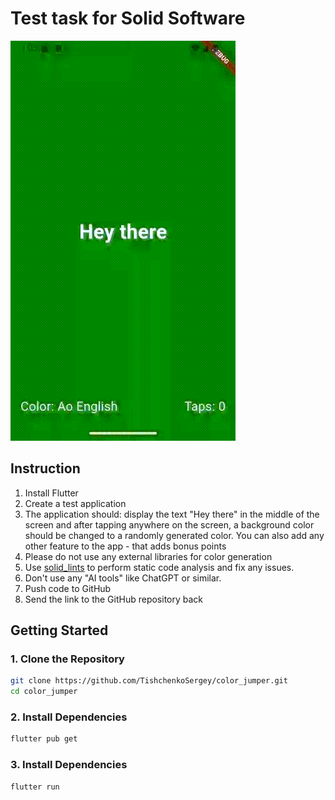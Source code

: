 # Test task for Solid Software

![Preview](/assets/resources/preview.gif)

## Instruction
1. Install Flutter
2. Create a test application
3. The application should: display the text "Hey there" in the middle of the screen and after tapping anywhere on the screen, a background color should be changed to a randomly generated color. You can also add any other feature to the app - that adds bonus points
4. Please do not use any external libraries for color generation
5. Use [solid_lints](https://pub.dev/packages/solid_lints) to  perform static code analysis and fix any issues.
6. Don't use any "AI tools" like ChatGPT or similar.
7. Push code to GitHub
8. Send the link to the GitHub repository back

## Getting Started

### 1. Clone the Repository
```bash
git clone https://github.com/TishchenkoSergey/color_jumper.git
cd color_jumper
```

### 2. Install Dependencies
```bash
flutter pub get
```

### 3. Install Dependencies
```bash
flutter run
```